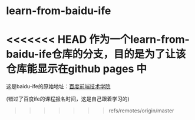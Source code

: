 # learn-from-baidu-ife
<<<<<<< HEAD
作为一个learn-from-baidu-ife仓库的分支，目的是为了让该仓库能显示在github pages 中
=======



  这是baidu-ife的原始地址：[百度前端技术学院](https://github.com/baidu-ife/ife)

  (错过了百度ife的课程报名时间，这是自己跟着学习的)
>>>>>>> refs/remotes/origin/master
